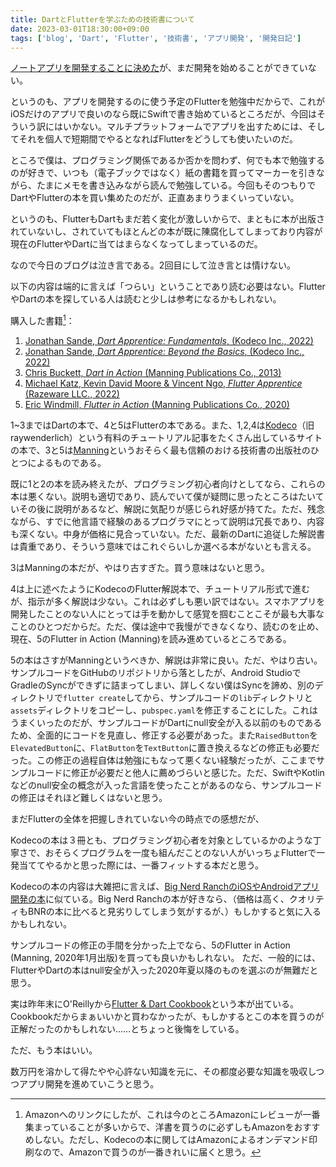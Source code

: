 ```yaml
---
title: DartとFlutterを学ぶための技術書について
date: 2023-03-01T18:30:00+09:00
tags: ['blog', 'Dart', 'Flutter', '技術書', 'アプリ開発', '開発日記']
---
```

[ノートアプリを開発することに決めた](/2023/02/new-project/)が、まだ開発を始めることができていない。

というのも、アプリを開発するのに使う予定のFlutterを勉強中だからで、これがiOSだけのアプリで良いのなら既にSwiftで書き始めているところだが、今回はそういう訳にはいかない。マルチプラットフォームでアプリを出すためには、そしてそれを個人で短期間でやるとなればFlutterをどうしても使いたいのだ。

ところで僕は、プログラミング関係であるか否かを問わず、何でも本で勉強するのが好きで、いつも（電子ブックではなく）紙の書籍を買ってマーカーを引きながら、たまにメモを書き込みながら読んで勉強している。今回もそのつもりでDartやFlutterの本を買い集めたのだが、正直あまりうまくいっていない。

というのも、FlutterもDartもまだ若く変化が激しいからで、まともに本が出版されていないし、されていてもほとんどの本が既に陳腐化してしまっており内容が現在のFlutterやDartに当てはまらなくなってしまっているのだ。

なので今日のブログは泣き言である。2回目にして泣き言とは情けない。

以下の内容は端的に言えば「つらい」ということであり読む必要はない。FlutterやDartの本を探している人は読むと少しは参考になるかもしれない。


購入した書籍[^1]：
1. [Jonathan Sande, *Dart Apprentice: Fundamentals*, (Kodeco Inc., 2022)](https://amzn.asia/d/g3r1gVp)
2. [Jonathan Sande, *Dart Apprentice: Beyond the Basics*, (Kodeco Inc., 2022)](https://amzn.asia/d/h0XmfPW)
3. [Chris Buckett, *Dart in Action* (Manning Publications Co., 2013)](https://amzn.asia/d/dEqa9SV)
4. [Michael Katz, Kevin David Moore & Vincent Ngo, *Flutter Apprentice* (Razeware LLC., 2022)](https://amzn.asia/d/dBNcqpW)
5. [Eric Windmill, *Flutter in Action* (Manning Publications Co., 2020)](https://amzn.asia/d/3yqsQE7)

1~3まではDartの本で、4と5はFlutterの本である。また、1,2,4は[Kodeco](https://www.kodeco.com/)（旧raywenderlich）という有料のチュートリアル記事をたくさん出しているサイトの本で、3と5は[Manning](https://www.manning.com/)というおそらく最も信頼のおける技術書の出版社のひとつによるものである。

既に1と2の本を読み終えたが、プログラミング初心者向けとしてなら、これらの本は悪くない。説明も適切であり、読んでいて僕が疑問に思ったところはたいていその後に説明があるなど、解説に気配りが感じられ好感が持てた。ただ、残念ながら、すでに他言語で経験のあるプログラマにとって説明は冗長であり、内容も深くない。中身が価格に見合っていない。ただ、最新のDartに追従した解説書は貴重であり、そういう意味ではこれぐらいしか選べる本がないとも言える。

3はManningの本だが、やはり古すぎた。買う意味はないと思う。

4は上に述べたようにKodecoのFlutter解説本で、チュートリアル形式で進むが、指示が多く解説は少ない。これは必ずしも悪い訳ではない。スマホアプリを開発したことのない人にとっては手を動かして感覚を掴むことこそが最も大事なことのひとつだからだ。ただ、僕は途中で我慢ができなくなり、読むのを止め、現在、5のFlutter in Action (Manning)を読み進めているところである。

5の本はさすがManningというべきか、解説は非常に良い。ただ、やはり古い。サンプルコードをGitHubのリポジトリから落としたが、Android StudioでGradleのSyncができずに詰まってしまい、詳しくない僕はSyncを諦め、別のディレクトリで`flutter create`してから、サンプルコードの`lib`ディレクトリと`assets`ディレクトリをコピーし、`pubspec.yaml`を修正することにした。これはうまくいったのだが、サンプルコードがDartにnull安全が入る以前のものであるため、全面的にコードを見直し、修正する必要があった。また`RaisedButton`を`ElevatedButton`に、`FlatButton`を`TextButton`に置き換えるなどの修正も必要だった。この修正の過程自体は勉強にもなって悪くない経験だったが、ここまでサンプルコードに修正が必要だと他人に薦めづらいと感じた。ただ、SwiftやKotlinなどのnull安全の概念が入った言語を使ったことがあるのなら、サンプルコードの修正はそれほど難しくはないと思う。

まだFlutterの全体を把握しきれていない今の時点での感想だが、

Kodecoの本は３冊とも、プログラミング初心者を対象としているかのような丁寧さで、おそらくプログラムを一度も組んだことのない人がいっちょFlutterで一発当ててやるかと思った際には、一番フィットする本だと思う。

Kodecoの本の内容は大雑把に言えば、[Big Nerd RanchのiOSやAndroidアプリ開発の本](https://bignerdranch.com/books/)に似ている。Big Nerd Ranchの本が好きなら、（価格は高く、クオリティもBNRの本に比べると見劣りしてしまう気がするが、）もしかすると気に入るかもしれない。

サンプルコードの修正の手間を分かった上でなら、5のFlutter in Action (Manning, 2020年1月出版)を買っても良いかもしれない。
ただ、一般的には、FlutterやDartの本はnull安全が入った2020年夏以降のものを選ぶのが無難だと思う。

実は昨年末にO'Reillyから[Flutter & Dart Cookbook](https://amzn.asia/d/4k7CT7g)という本が出ている。Cookbookだからまぁいいかと買わなかったが、もしかするとこの本を買うのが正解だったのかもしれない……とちょっと後悔をしている。

ただ、もう本はいい。

数万円を溶かして得たやや心許ない知識を元に、その都度必要な知識を吸収しつつアプリ開発を進めていこうと思う。

[^1]: Amazonへのリンクにしたが、これは今のところAmazonにレビューが一番集まっていることが多いからで、洋書を買うのに必ずしもAmazonをおすすめしない。ただし、Kodecoの本に関してはAmazonによるオンデマンド印刷なので、Amazonで買うのが一番きれいに届くと思う。
